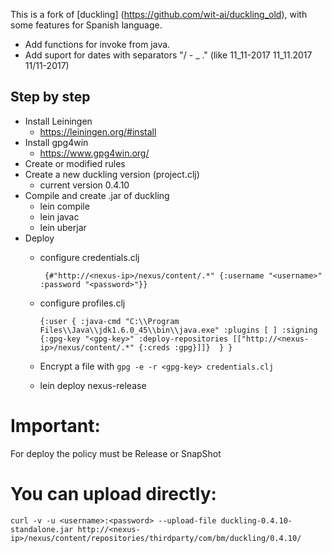 This is a fork of [duckling] (https://github.com/wit-ai/duckling_old), with some features for Spanish language.

* Add functions for invoke from java.
* Add suport for dates with separators "/ - _  ." (like 11_11-2017 11_11.2017 11/11-2017)

## Step by step

* Install Leiningen
    * https://leiningen.org/#install
* Install gpg4win
    * https://www.gpg4win.org/
* Create or modified rules 
* Create a new duckling version (project.clj)
    * current version 0.4.10
* Compile and create .jar of duckling
    * lein compile
    * lein javac
    * lein uberjar
* Deploy
    * configure credentials.clj

        ` 
        {#"http://<nexus-ip>/nexus/content/.*"
            {:username "<username>" :password "<password>"}}
        `

    * configure profiles.clj

        `
        {:user
            {
  	           :java-cmd "C:\\Program Files\\Java\\jdk1.6.0_45\\bin\\java.exe"
  	           :plugins [
  	           ]
  	           :signing {:gpg-key "<gpg-key>"
                :deploy-repositories [["http://<nexus-ip>/nexus/content/.*" {:creds :gpg}]]} 
            }
        }
        `
    * Encrypt a file with `gpg -e -r <gpg-key> credentials.clj`
    * lein deploy nexus-release

# **Important:** 
For deploy the policy must be Release or SnapShot

# You can upload directly:
`curl -v -u <username>:<password> --upload-file duckling-0.4.10-standalone.jar http://<nexus-ip>/nexus/content/repositories/thirdparty/com/bm/duckling/0.4.10/ `
